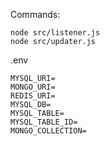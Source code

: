 Commands:
```
node src/listener.js
node src/updater.js
```

.env
```
MYSQL_URI=
MONGO_URI=
REDIS_URI=
MYSQL_DB=
MYSQL_TABLE=
MYSQL_TABLE_ID=
MONGO_COLLECTION=
```
